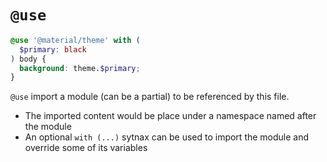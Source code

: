 # `@use`

```scss
@use '@material/theme' with (
  $primary: black
) body {
  background: theme.$primary;
}
```

`@use` import a module (can be a partial) to be referenced by this file.

- The imported content would be place under a namespace named after the module
- An optional `with (...)` sytnax can be used to import the module and override
  some of its variables
